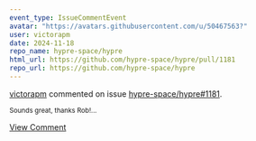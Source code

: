 ```yaml
---
event_type: IssueCommentEvent
avatar: "https://avatars.githubusercontent.com/u/50467563?"
user: victorapm
date: 2024-11-18
repo_name: hypre-space/hypre
html_url: https://github.com/hypre-space/hypre/pull/1181
repo_url: https://github.com/hypre-space/hypre
---
```


<a href='https://github.com/victorapm' target='_blank'>victorapm</a> commented on issue <a href='https://github.com/hypre-space/hypre/pull/1181' target='_blank'>hypre-space/hypre#1181</a>.

<small>Sounds great, thanks Rob!...</small>

<a href='https://github.com/hypre-space/hypre/pull/1181' target='_blank'>View Comment</a>